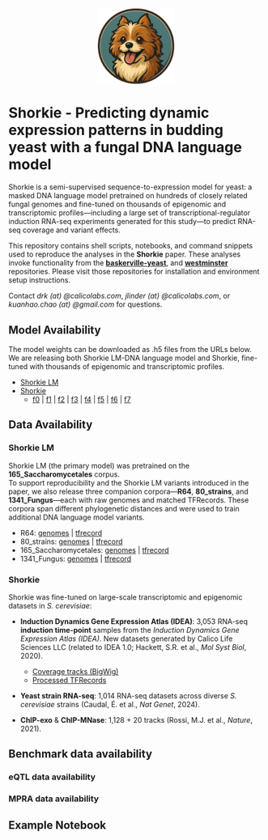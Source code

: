 <p align="center">
    <img
    src="./shorkie_logo.png"
    alt="Shorkie logo"
    style="display:block; margin-inline:auto; width:30%; height:auto;"
    />
</p>

# Shorkie - Predicting dynamic expression patterns in budding yeast with a fungal DNA language model

Shorkie is a semi-supervised sequence-to-expression model for yeast: a masked DNA language model pretrained on hundreds of closely related fungal genomes and fine-tuned on thousands of epigenomic and transcriptomic profiles—including a large set of transcriptional-regulator induction RNA-seq experiments generated for this study—to predict RNA-seq coverage and variant effects.


This repository contains shell scripts, notebooks, and command snippets used to reproduce the analyses in the **Shorkie** paper. These analyses invoke functionality from the <a href="https://github.com/calico/baskerville-yeast" target="_blank"><strong>baskerville-yeast</strong></a>, and <a href="https://github.com/calico/westminster" target="_blank"><strong>westminster</strong></a> repositories. Please visit those repositories for installation and environment setup instructions.

Contact *drk (at) @calicolabs.com*, *jlinder (at) @calicolabs.com*, or *kuanhao.chao (at) @gmail.com* for questions.

## Model Availability

The model weights can be downloaded as .h5 files from the URLs below. We are releasing both Shorkie LM-DNA language model and Shorkie, fine-tuned with thousands of epigenomic and transcriptomic profiles. 

- [Shorkie LM](https://storage.googleapis.com/seqnn-share/shorkie_lm/train/model_best.h5)
- [Shorkie](https://storage.googleapis.com/seqnn-share/shorkie)
    - [f0](https://storage.googleapis.com/seqnn-share/shorkie/f0/model_best.h5) | [f1](https://storage.googleapis.com/seqnn-share/shorkie/f1/model_best.h5) | [f2](https://storage.googleapis.com/seqnn-share/shorkie/f2/model_best.h5) | [f3](https://storage.googleapis.com/seqnn-share/shorkie/f3/model_best.h5) | [f4](https://storage.googleapis.com/seqnn-share/shorkie/f4/model_best.h5) | [f5](https://storage.googleapis.com/seqnn-share/shorkie/f5/model_best.h5) | [f6](https://storage.googleapis.com/seqnn-share/shorkie/f6/model_best.h5) | [f7](https://storage.googleapis.com/seqnn-share/shorkie/f7/model_best.h5)


## Data Availability

### Shorkie LM

Shorkie LM (the primary model) was pretrained on the **165_Saccharomycetales** corpus.  
To support reproducibility and the Shorkie LM variants introduced in the paper, we also release three companion corpora—**R64**, **80_strains**, and **1341_Fungus**—each with raw genomes and matched TFRecords. These corpora span different phylogenetic distances and were used to train additional DNA language model variants.

- R64: [genomes](https://storage.googleapis.com/shorkie-paper/data/unsupervised/genome/R64/) | [tfrecord](https://storage.googleapis.com/shorkie-paper/data/unsupervised/processed/R64/)
- 80_strains: [genomes](https://storage.googleapis.com/shorkie-paper/data/unsupervised/genome/80_strains/) | [tfrecord](https://storage.googleapis.com/shorkie-paper/data/unsupervised/processed/80_strains/)
- 165_Saccharomycetales: [genomes](https://storage.googleapis.com/shorkie-paper/data/unsupervised/genome/165_Saccharomycetales/) | [tfrecord](https://storage.googleapis.com/shorkie-paper/data/unsupervised/processed/165_Saccharomycetales/)
- 1341_Fungus: [genomes](https://storage.googleapis.com/shorkie-paper/data/unsupervised/genome/1341_Fungus/) | [tfrecord](https://storage.googleapis.com/shorkie-paper/data/unsupervised/processed/1341_Fungus/)


### Shorkie

Shorkie was fine-tuned on large-scale transcriptomic and epigenomic datasets in *S. cerevisiae*:

- **Induction Dynamics Gene Expression Atlas (IDEA)**: 3,053 RNA-seq **induction time-point** samples from the *Induction Dynamics Gene Expression Atlas (IDEA)*. New datasets generated by Calico Life Sciences LLC (related to IDEA 1.0; Hackett, S.R. et al., *Mol Syst Biol*, 2020).  
    - [Coverage tracks (BigWig)](https://storage.googleapis.com/shorkie-paper/data/supervised/bigwigs/)
    - [Processed TFRecords](https://storage.googleapis.com/shorkie-paper/data/supervised/processed/)

- **Yeast strain RNA-seq**: 1,014 RNA-seq datasets across diverse *S. cerevisiae* strains (Caudal, É. et al., *Nat Genet*, 2024).

- **ChIP-exo** & **ChIP-MNase**: 1,128 + 20 tracks (Rossi, M.J. et al., *Nature*, 2021).

## Benchmark data availability

### eQTL data availability

### MPRA data availability


## Example Notebook